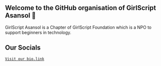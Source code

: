 ## Welcome to the GitHub organisation of GirlScript Asansol 🎉

GirlScript Asansol is a Chapter of GirlScript Foundation which is a NPO to support beginners in technology.

## Our Socials

[`Visit our bio.link`](https://gsa.bio.link)
